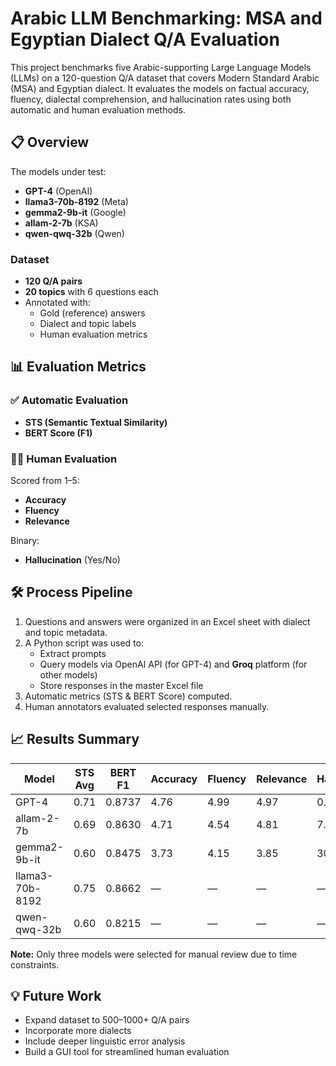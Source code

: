 # Arabic LLM Benchmarking: MSA and Egyptian Dialect Q/A Evaluation

This project benchmarks five Arabic-supporting Large Language Models (LLMs) on a 120-question Q/A dataset that covers Modern Standard Arabic (MSA) and Egyptian dialect. It evaluates the models on factual accuracy, fluency, dialectal comprehension, and hallucination rates using both automatic and human evaluation methods.

## 📋 Overview

The models under test:
- **GPT-4** (OpenAI)
- **llama3-70b-8192** (Meta)
- **gemma2-9b-it** (Google)
- **allam-2-7b** (KSA)
- **qwen-qwq-32b** (Qwen)

### Dataset
- **120 Q/A pairs**
- **20 topics** with 6 questions each
- Annotated with: 
  - Gold (reference) answers
  - Dialect and topic labels
  - Human evaluation metrics


## 📊 Evaluation Metrics

### ✅ Automatic Evaluation
- **STS (Semantic Textual Similarity)**
- **BERT Score (F1)**

### 👩‍⚖️ Human Evaluation
Scored from 1–5:
- **Accuracy**
- **Fluency**
- **Relevance**

Binary:
- **Hallucination** (Yes/No)


## 🛠️ Process Pipeline

1. Questions and answers were organized in an Excel sheet with dialect and topic metadata.
2. A Python script was used to:
   - Extract prompts
   - Query models via OpenAI API (for GPT-4) and **Groq** platform (for other models)
   - Store responses in the master Excel file
3. Automatic metrics (STS & BERT Score) computed.
4. Human annotators evaluated selected responses manually.


## 📈 Results Summary

| Model             | STS Avg | BERT F1 | Accuracy | Fluency | Relevance | Hallucination |
|------------------|---------|---------|----------|---------|-----------|----------------|
| GPT-4            | 0.71    | 0.8737  | 4.76     | 4.99    | 4.97      | 0.83%          |
| allam-2-7b       | 0.69    | 0.8630  | 4.71     | 4.54    | 4.81      | 7.5%           |
| gemma2-9b-it     | 0.60    | 0.8475  | 3.73     | 4.15    | 3.85      | 30.83%         |
| llama3-70b-8192  | 0.75    | 0.8662  | —        | —       | —         | —              |
| qwen-qwq-32b     | 0.60    | 0.8215  | —        | —       | —         | —              |

**Note:** Only three models were selected for manual review due to time constraints.


## 💡 Future Work

- Expand dataset to 500–1000+ Q/A pairs
- Incorporate more dialects
- Include deeper linguistic error analysis
- Build a GUI tool for streamlined human evaluation
